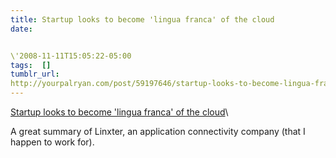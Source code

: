 ```yaml
---
title: Startup looks to become 'lingua franca' of the cloud
date:


\'2008-11-11T15:05:22-05:00 
tags:  [] 
tumblr_url:
http://yourpalryan.com/post/59197646/startup-looks-to-become-lingua-franca-of-the
---
```

[Startup looks to become 'lingua franca' of the
cloud](http://digg.com/programming/Startup_looks_to_become_lingua_franca_of_the_cloud)\

A great summary of Linxter, an application connectivity company (that I
happen to work for).
